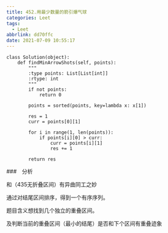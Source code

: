 ```yaml
---
title: 452.用最少数量的箭引爆气球
categories: Leet
tags:
  - Leet
abbrlink: dd70ffc
date: 2021-07-09 10:55:17
---
```



```cython
class Solution(object):
    def findMinArrowShots(self, points):
        """
        :type points: List[List[int]]
        :rtype: int
        """
        if not points:
            return 0

        points = sorted(points, key=lambda x: x[1])

        res = 1
        curr = points[0][1]

        for i in range(1, len(points)):
            if points[i][0] > curr:
                curr = points[i][1]
                res += 1

        return res
```

###　分析

和（435无折叠区间）有异曲同工之妙

通过对结尾区间排序，得到一个有序序列。

题目含义想找到几个独立的重叠区间。

及判断当前的重叠区间（最小的结尾）是否和下个区间有重叠迹象